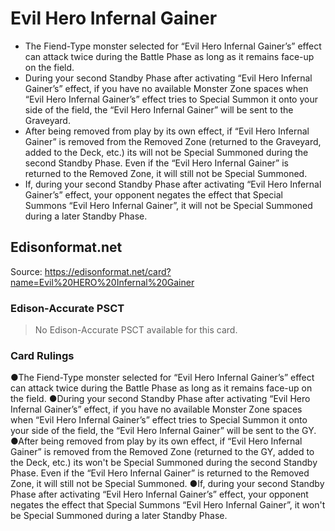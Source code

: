 # Evil Hero Infernal Gainer

*   The Fiend-Type monster selected for “Evil Hero Infernal Gainer’s” effect can attack twice during the Battle Phase as long as it remains face-up on the field.
*   During your second Standby Phase after activating “Evil Hero Infernal Gainer’s” effect, if you have no available Monster Zone spaces when “Evil Hero Infernal Gainer’s” effect tries to Special Summon it onto your side of the field, the “Evil Hero Infernal Gainer” will be sent to the Graveyard.
*   After being removed from play by its own effect, if “Evil Hero Infernal Gainer” is removed from the Removed Zone (returned to the Graveyard, added to the Deck, etc.) its will not be Special Summoned during the second Standby Phase. Even if the “Evil Hero Infernal Gainer” is returned to the Removed Zone, it will still not be Special Summoned.
*   If, during your second Standby Phase after activating “Evil Hero Infernal Gainer’s” effect, your opponent negates the effect that Special Summons “Evil Hero Infernal Gainer”, it will not be Special Summoned during a later Standby Phase.

## Edisonformat.net

Source: https://edisonformat.net/card?name=Evil%20HERO%20Infernal%20Gainer

### Edison-Accurate PSCT

> No Edison-Accurate PSCT available for this card.

### Card Rulings

●The Fiend-Type monster selected for “Evil Hero Infernal Gainer’s” effect can attack twice during the Battle Phase as long as it remains face-up on the field.
●During your second Standby Phase after activating “Evil Hero Infernal Gainer’s” effect, if you have no available Monster Zone spaces when “Evil Hero Infernal Gainer’s” effect tries to Special Summon it onto your side of the field, the “Evil Hero Infernal Gainer” will be sent to the GY.
●After being removed from play by its own effect, if “Evil Hero Infernal Gainer” is removed from the Removed Zone (returned to the GY, added to the Deck, etc.) its won't be Special Summoned during the second Standby Phase. Even if the “Evil Hero Infernal Gainer” is returned to the Removed Zone, it will still not be Special Summoned.
●If, during your second Standby Phase after activating “Evil Hero Infernal Gainer’s” effect, your opponent negates the effect that Special Summons “Evil Hero Infernal Gainer”, it won't be Special Summoned during a later Standby Phase.
            